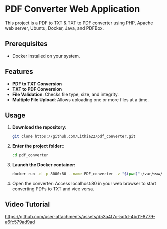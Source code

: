 # PDF Converter Web Application

This project is a PDF to TXT & TXT to PDF converter using PHP, Apache web server, Ubuntu, Docker, Java, and PDFBox.

## Prerequisites

- Docker installed on your system.

## Features

- **PDF to TXT Conversion**
- **TXT to PDF Conversion**
- **File Validation**: Checks file type, size, and integrity.
- **Multiple File Upload**: Allows uploading one or more files at a time.

## Usage

1. **Download the repository:**
   ```bash
   git clone https://github.com/Lithia22/pdf_converter.git
2. **Enter the project folder::**
   ```bash
   cd pdf_converter
3. **Launch the Docker container:**
   ```bash
   docker run -d -p 8000:80 --name PDF_converter -v "$(pwd)":/var/www/html php:apache
4. Open the converter:
Access localhost:80 in your web browser to start converting PDFs to TXT and vice versa.

## Video Tutorial

https://github.com/user-attachments/assets/d53a4f7c-5dfd-4bd1-8779-a6fc579ad9ad


